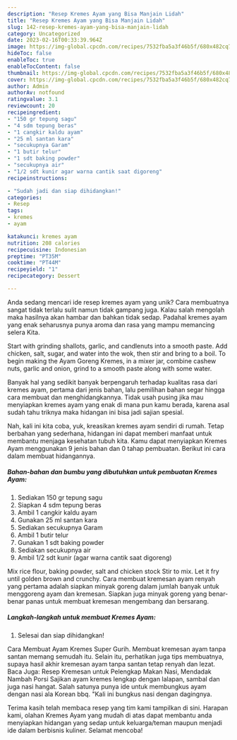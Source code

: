 ```yaml
---
description: "Resep Kremes Ayam yang Bisa Manjain Lidah"
title: "Resep Kremes Ayam yang Bisa Manjain Lidah"
slug: 142-resep-kremes-ayam-yang-bisa-manjain-lidah
category: Uncategorized
date: 2023-02-16T00:33:39.964Z
image: https://img-global.cpcdn.com/recipes/7532fba5a3f46b5f/680x482cq70/kremes-ayam-foto-resep-utama.jpg
hideToc: false
enableToc: true
enableTocContent: false
thumbnail: https://img-global.cpcdn.com/recipes/7532fba5a3f46b5f/680x482cq70/kremes-ayam-foto-resep-utama.jpg
cover: https://img-global.cpcdn.com/recipes/7532fba5a3f46b5f/680x482cq70/kremes-ayam-foto-resep-utama.jpg
author: Admin
authorAv: notfound
ratingvalue: 3.1
reviewcount: 20
recipeingredient:
- "150 gr tepung sagu"
- "4 sdm tepung beras"
- "1 cangkir kaldu ayam"
- "25 ml santan kara"
- "secukupnya Garam"
- "1 butir telur"
- "1 sdt baking powder"
- "secukupnya air"
- "1/2 sdt kunir agar warna cantik saat digoreng"
recipeinstructions:

- "Sudah jadi dan siap dihidangkan!"
categories:
- Resep
tags:
- kremes
- ayam

katakunci: kremes ayam 
nutrition: 208 calories
recipecuisine: Indonesian
preptime: "PT35M"
cooktime: "PT44M"
recipeyield: "1"
recipecategory: Dessert

---
```





Anda sedang mencari ide resep kremes ayam yang unik? Cara membuatnya sangat tidak terlalu sulit namun tidak gampang juga. Kalau salah mengolah maka hasilnya akan hambar dan bahkan tidak sedap. Padahal kremes ayam yang enak seharusnya punya aroma dan rasa yang mampu memancing selera Kita.





Start with grinding shallots, garlic, and candlenuts into a smooth paste. Add chicken, salt, sugar, and water into the wok, then stir and bring to a boil. To begin making the Ayam Goreng Kremes, in a mixer jar, combine cashew nuts, garlic and onion, grind to a smooth paste along with some water.

Banyak hal yang sedikit banyak berpengaruh terhadap kualitas rasa dari kremes ayam, pertama dari jenis bahan, lalu pemilihan bahan segar hingga cara membuat dan menghidangkannya. Tidak usah pusing jika mau menyiapkan kremes ayam yang enak di mana pun kamu berada, karena asal sudah tahu triknya maka hidangan ini bisa jadi sajian spesial.






Nah, kali ini kita coba, yuk, kreasikan kremes ayam sendiri di rumah. Tetap berbahan yang sederhana, hidangan ini dapat memberi manfaat untuk membantu menjaga kesehatan tubuh kita. Kamu dapat menyiapkan Kremes Ayam menggunakan 9 jenis bahan dan 0 tahap pembuatan. Berikut ini cara dalam membuat hidangannya.

<!--inarticleads1-->

##### Bahan-bahan dan bumbu yang dibutuhkan untuk pembuatan Kremes Ayam:

1. Sediakan 150 gr tepung sagu
1. Siapkan 4 sdm tepung beras
1. Ambil 1 cangkir kaldu ayam
1. Gunakan 25 ml santan kara
1. Sediakan secukupnya Garam
1. Ambil 1 butir telur
1. Gunakan 1 sdt baking powder
1. Sediakan secukupnya air
1. Ambil 1/2 sdt kunir (agar warna cantik saat digoreng)


Mix rice flour, baking powder, salt and chicken stock Stir to mix. Let it fry until golden brown and crunchy. Cara membuat kremesan ayam renyah yang pertama adalah siapkan minyak goreng dalam jumlah banyak untuk menggoreng ayam dan kremesan. Siapkan juga minyak goreng yang benar-benar panas untuk membuat kremesan mengembang dan bersarang. 

<!--inarticleads2-->

##### Langkah-langkah untuk membuat Kremes Ayam:


1. Selesai dan siap dihidangkan!

Cara Membuat Ayam Kremes Super Gurih. Membuat kremesan ayam tanpa santan memang semudah itu. Selain itu, perhatikan juga tips membuatnya, supaya hasil akhir kremesan ayam tanpa santan tetap renyah dan lezat. Baca Juga: Resep Kremesan untuk Pelengkap Makan Nasi, Mendadak Nambah Porsi Sajikan ayam kremes lengkap dengan lalapan, sambal dan juga nasi hangat. Salah satunya punya ide untuk membungkus ayam dengan nasi ala Korean bbq. &#34;Kali ini bungkus nasi dengan dagingnya. 

Terima kasih telah membaca resep yang tim kami tampilkan di sini. Harapan kami, olahan Kremes Ayam yang mudah di atas dapat membantu anda menyiapkan hidangan yang sedap untuk keluarga/teman maupun menjadi ide dalam berbisnis kuliner. Selamat mencoba!
